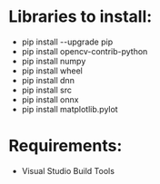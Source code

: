# Libraries to install:
- pip install --upgrade pip
- pip install opencv-contrib-python
- pip install numpy
- pip install wheel
- pip install dnn
- pip install src
- pip install onnx
- pip install matplotlib.pylot

# Requirements:
- Visual Studio Build Tools
